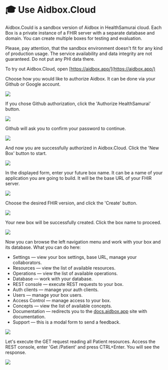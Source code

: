 # 🎓 Use Aidbox.Cloud

Aidbox.Could is a sandbox version of Aidbox in HealthSamurai cloud. Each Box is a private instance of a FHIR server with a separate database and domain. You can create multiple boxes for testing and evaluation.

Please, pay attention, that the sandbox environment doesn't fit for any kind of production usage. The service availability and data integrity are not guaranteed. Do not put any PHI data there.

To try out Aidbox.Cloud, open [https://aidbox.app/](https://aidbox.app/) 

Choose how you would like to authorize Aidbox. It can be done via your Github or Google account.

![](../.gitbook/assets/signup.-aidboxcloud.png)

If you chose Github authorization, click the 'Authorize HealthSamurai' button.

![](../.gitbook/assets/scr-2018-10-11_10-50-33.png)

Github will ask you to confirm your password to continue.

![](../.gitbook/assets/scr-2018-10-11_10-51-32.png)

And now you are successfully authorized in Aidbox.Cloud. Click the 'New Box' button to start.

![](../.gitbook/assets/scr-2018-10-11_10-51-55.png)

In the displayed form, enter your future box name. It can be a name of your application you are going to build. It will be the base URL of your FHIR server.

![](../.gitbook/assets/create-box.png)

Choose the desired FHIR version, and click the 'Create' button.

![](../.gitbook/assets/choose-fhir-version.png)

Your new box will be successfully created. Click the box name to proceed.

![](../.gitbook/assets/scr-2018-10-11_10-54-04.png)

Now you can browse the left navigation menu and work with your box and its database. What you can do here: 

* Settings — view your box settings, base URL, manage your collaborators.
* Resources — view the list of available resources.
* Operations — view the list of available operations.
* Database — work with your database.
* REST console — execute REST requests to your box.
* Auth clients — manage your auth clients.
* Users — manage your box users.
* Access Control — manage access to your box.
* Concepts — view the list of available concepts.
* Documentation — redirects you to the [docs.aidbox.app](https://docs.aidbox.app) site with documentation.
* Support — this is a modal form to send a feedback.

![](../.gitbook/assets/scr-2018-10-11_10-54-09.png)

Let's execute the GET request reading all Patient resources. Access the REST console, enter 'Get /Patient' and press CTRL+Enter. You will see the response.

![](../.gitbook/assets/scr-2018-10-11_10-55-15.png)

